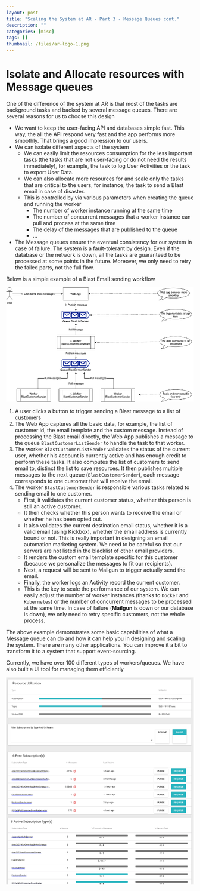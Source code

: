 ```yaml
---
layout: post
title: "Scaling the System at AR - Part 3 - Message Queues cont."
description: ""
categories: [misc]
tags: []
thumbnail: /files/ar-logo-1.png
---
```


# Isolate and Allocate resources with Message queues

One of the difference of the system at AR is that most of the tasks are background tasks and backed
by several message queues. There are several reasons for us to choose this design

- We want to keep the user-facing API and databases simple fast. This way, the all the API respond
  very fast and the app performs more smoothly. That brings a good impression to our users.
- We can isolate different aspects of the system
  - We can easily limit the resources consumption for the less important tasks (the tasks that are
    not user-facing or do not need the results immediately), for example, the task to log User
    Activities or the task to export User Data.
  - We can also allocate more resources for and scale only the tasks that are critical to the users,
    for instance, the task to send a Blast email in case of disaster.
  - This is controlled by via various parameters when creating the queue and running the worker
    - The number of worker instance running at the same time
    - The number of concurrent messages that a worker instance can pull and process at the same time
    - The delay of the messages that are published to the queue
    - ...
- The Message queues ensure the eventual consistency for our system in case of failure. The system
  is a fault-tolerant by design. Even if the database or the network is down, all the tasks are
  guaranteed to be processed at some points in the future. Moreover, we only need to retry the
  failed parts, not the full flow.

Below is a simple example of a Blast Email sending workflow

![Blast](/files/2020-03-15-message-queue/blast.png)

1. A user clicks a button to trigger sending a Blast message to a list of customers
2. The Web App captures all the basic data, for example, the list of customer id, the email
   template and the custom message. Instead of processing the Blast email directly, the Web App
   publishes a message to the queue `BlastCustomerListSender` to handle the task to that worker.
3. The worker `BlastCustomerListSender` validates the status of the current user, whether his account is
   currently active and has enough credit to perform these tasks. It also computes the list of
   customers to send email to, distinct the list to save resources. It then publishes multiple
   messages to the next queue (`BlastCustomerSender`), each message corresponds to one customer that
   will receive the email.
4. The worker `BlastCustomerSender` is responsible various tasks related to sending email to one
   customer.
   - First, it validates the current customer status, whether this person is still an active customer.
   - It then checks whether this person wants to receive the email or whether he has been opted out.
   - It also validates the current destination email status, whether it is a valid email (using
     Kickbox), whether the email address is currently bound or not. This is really
     important in designing an email automation marketing system. We need to be careful so that our
     servers are not listed in the blacklist of other email providers.
   - It renders the custom email template specific for this customer (because we personalize the
     messages to fit our recipients).
   - Next, a request will be sent to Mailgun to trigger actually send the email.
   - Finally, the worker logs an Activity record the current customer.
   - This is the key to scale the performance of our system. We can easily adjust the number of
     worker instances (thanks to `Docker` and `Kubernetes`) or the number of concurrent messages to
     be processed at the same time. In case of failure (**Mailgun** is down or our database is
     down), we only need to retry specific customers, not the whole process.

The above example demonstrates some basic capabilities of what a Message queue can do and how it can
help you in designing and scaling the system. There are many other applications. You can improve it
a bit to transform it to a system that support event-sourcing.

Currently, we have over 100 different types of
workers/queues. We have also built a UI tool for managing them efficiently

![MessageBus](/files/2020-03-15-message-queue/message-bus.png)

